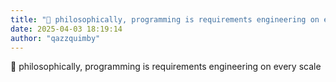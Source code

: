 ```yaml
---
title: "💭 philosophically, programming is requirements engineering on every scale"
date: 2025-04-03 18:19:14
author: "qazzquimby"
---
```


💭 philosophically, programming is requirements engineering on every scale